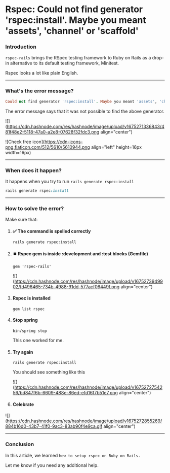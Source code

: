 # Rspec: Could not find generator 'rspec:install'. Maybe you meant 'assets', 'channel' or 'scaffold'

### Introduction

`rspec-rails` brings the RSpec testing framework to Ruby on Rails as a drop-in alternative to its default testing framework, Minitest.

Rspec looks a lot like plain English.

---

### What's the error message?

```ruby
Could not find generator 'rspec:install'. Maybe you meant 'assets', 'channel' or 'scaffold'
```

The error message says that it was not possible to find the above generator.

![](https://cdn.hashnode.com/res/hashnode/image/upload/v1675271336843/481f48e2-5118-47a0-a2e8-07628f32fdc3.png align="center")

!\[Check free icon\](https://cdn-icons-png.flaticon.com/512/5610/5610944.png align="left" height=16px width=16px)

---

### When does it happen?

It happens when you try to run `rails generate rspec:install`

```ruby
rails generate rspec:install
```

---

### How to solve the error?

Make sure that:

1. #### ✅ The command is spelled correctly
    
    `rails generate rspec:install`
    
2. #### ⏹️ Rspec gem is inside :development and :test blocks (Gemfile)
    
    `gem 'rspec-rails'`
    
    ![](https://cdn.hashnode.com/res/hashnode/image/upload/v1675273949902/fd496465-734b-4988-91dd-577acf06449f.png align="center")
    
3. #### Rspec is installed
    
    `gem list rspec`
    
4. #### Stop spring
    
    `bin/spring stop`
    
    This one worked for me.
    
5. #### Try again
    
    `rails generate rspec:install`
    
    You should see something like this
    
    ![](https://cdn.hashnode.com/res/hashnode/image/upload/v1675272754256/bd847f6b-6609-488e-86ed-efd16f7b51e7.png align="center")
    
6. #### Celebrate
    

![](https://cdn.hashnode.com/res/hashnode/image/upload/v1675272855269/884b16d0-43b7-41f0-9ac3-83ab90f4e9ca.gif align="center")

---

### Conclusion

In this article, we learned `how to setup rspec on Ruby on Rails.`

Let me know if you need any additional help.
